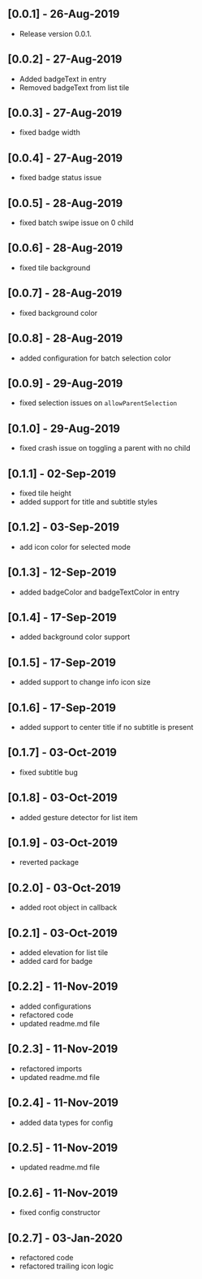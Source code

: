 ## [0.0.1] - 26-Aug-2019
* Release version 0.0.1.

## [0.0.2] - 27-Aug-2019
* Added badgeText in entry
* Removed badgeText from list tile

## [0.0.3] - 27-Aug-2019
* fixed badge width

## [0.0.4] - 27-Aug-2019
* fixed badge status issue

## [0.0.5] - 28-Aug-2019
* fixed batch swipe issue on 0 child

## [0.0.6] - 28-Aug-2019
* fixed tile background

## [0.0.7] - 28-Aug-2019
* fixed background color

## [0.0.8] - 28-Aug-2019
* added configuration for batch selection color

## [0.0.9] - 29-Aug-2019
* fixed selection issues on `allowParentSelection`

## [0.1.0] - 29-Aug-2019
* fixed crash issue on toggling a parent with no child

## [0.1.1] - 02-Sep-2019
* fixed tile height
* added support for title and subtitle styles

## [0.1.2] - 03-Sep-2019
* add icon color for selected mode

## [0.1.3] - 12-Sep-2019
* added badgeColor and badgeTextColor in entry

## [0.1.4] - 17-Sep-2019
* added background color support

## [0.1.5] - 17-Sep-2019
* added support to change info icon size

## [0.1.6] - 17-Sep-2019
* added support to center title if no subtitle is present

## [0.1.7] - 03-Oct-2019
* fixed subtitle bug

## [0.1.8] - 03-Oct-2019
* added gesture detector for list item

## [0.1.9] - 03-Oct-2019
* reverted package

## [0.2.0] - 03-Oct-2019
* added root object in callback 

## [0.2.1] - 03-Oct-2019
* added elevation for list tile
* added card for badge

## [0.2.2] - 11-Nov-2019
* added configurations
* refactored code
* updated readme.md file

## [0.2.3] - 11-Nov-2019
* refactored imports
* updated readme.md file

## [0.2.4] - 11-Nov-2019
* added data types for config 

## [0.2.5] - 11-Nov-2019
* updated readme.md file

## [0.2.6] - 11-Nov-2019
* fixed config constructor

## [0.2.7] - 03-Jan-2020
* refactored code
* refactored trailing icon logic

